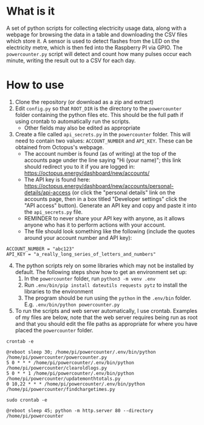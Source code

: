 # What is it
A set of python scripts for collecting electricity usage data, along with a webpage for browsing the data in a table and downloading the CSV files which store it.
A sensor is used to detect flashes from the LED on the electricity metre, which is then fed into the Raspberry PI via GPIO. The `powercounter.py` script will detect and count how many pulses occur each minute, writing the result out to a CSV for each day.

# How to use
1. Clone the repository (or download as a zip and extract)
2. Edit `config.py` so that `ROOT_DIR` is the directory to the `powercounter` folder containing the python files etc. This should be the full path if using crontab to automatically run the scripts.
    * Other fields may also be edited as appropriate
3. Create a file called `api_secrets.py` in the `powercounter` folder. This will need to contain two values: `ACCOUNT_NUMBER` and `API_KEY`. These can be obtained from Octopus's webpage.
    * The account number is found (as of writing) at the top of the accounts page under the line saying "Hi (your name)"; this link should redirect you to it if you are logged in: https://octopus.energy/dashboard/new/accounts/
    * The API key is found here: https://octopus.energy/dashboard/new/accounts/personal-details/api-access (or click the "personal details" link on the accounts page, then in a box titled "Developer settings" click the "API access" button). Generate an API key and copy and paste it into the `api_secrets.py` file.
    * REMINDER to never share your API key with anyone, as it allows anyone who has it to perform actions with your account.
    * The file should look something like the following (include the quotes around your account number and API key):
```
ACCOUNT_NUMBER = "abc123"
API_KEY = "a_really_long_series_of_letters_and_numbers"
```
4. The python scripts rely on some libraries which may not be installed by default. The following steps show how to get an environment set up:
    1. In the `powercounter` folder, run `python3 -m venv .env`
    2. Run `.env/bin/pip install dateutils requests pytz` to install the libraries to the environment
    3. The program should be run using the `python` in the `.env/bin` folder. E.g. `.env/bin/python powercounter.py`
5. To run the scripts and web server automatically, I use crontab. Examples of my files are below, note that the web server requires being run as root and that you should edit the file paths as appropriate for where you have placed the `powercounter` folder.

`crontab -e`
```
@reboot sleep 30; /home/pi/powercounter/.env/bin/python /home/pi/powercounter/powercounter.py
5 0 * * * /home/pi/powercounter/.env/bin/python /home/pi/powercounter/clearoldlogs.py
5 0 * * 1 /home/pi/powercounter/.env/bin/python /home/pi/powercounter/updatemonthtotals.py
0 10,22 * * * /home/pi/powercounter/.env/bin/python /home/pi/powercounter/findchargetimes.py
```

`sudo crontab -e`
```
@reboot sleep 45; python -m http.server 80 --directory /home/pi/powercounter
```

